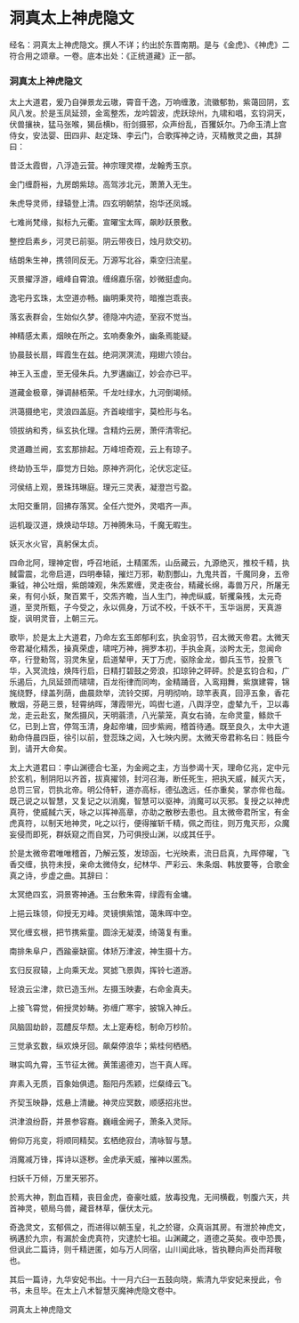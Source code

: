 # 洞真太上神虎隐文

经名：洞真太上神虎隐文。撰人不详；约出於东晋南期。是与《金虎》、《神虎》二符合用之颂章。一卷。底本出处：《正统道藏》正一部。

### 洞真太上神虎隐文

太上大道君，爰乃自弹景龙云璈，霄音千逸，万响缠激，流徽郁勃，紫蔼回阴，玄风八发。於是玉凤延颈，金鸾整炁，龙吟碧波，虎跃琼州，九啸和唱，玄钧洞天，伏兽攘袂，猛马张喉，猲岳横b，衔剑摄邪，众声纷乱，百玃妖尔。乃命玉清上宫侍女，安法婴、田四非、赵定珠、李云门，合歌挥神之诗，灭精散灵之曲，其辞曰：

昔泛太霞辔，八浮造云营。神宗理灵襟，龙翰秀玉京。

金门缠蔚裕，九房朗紫琼。高驾涉北元，萧萧入无生。

朱虎导灵师，绿辕登上清。四玄明朝禁，抱华还凤城。

七难尚梵缘，拟标九元衢。宣曜宝太晖，飙眇跃景敷。

整控启素乡，河灵已前驱。阴云带夜日，烛月欻交初。

结朗朱生神，携领同反无。万源写北谷，乘空归流星。

灭景擢浮游，峨峰自霄浪。缠绵嘉乐宿，妙微挺虚向。

逸宅丹玄珠，太空道亦畅。幽明秉灵符，暗推岂乖丧。

落玄表群会，生始似久梦。德隐冲内迹，至寂不觉当。

神精感太素，烟映在所之。玄响奏象外，幽条焉能疑。

协晨鼓长扇，晖霞生在兹。绝洞溟溟流，翔翅六领台。

神王入玉虚，至无侵朱兵。九罗遘幽辽，妙会亦已平。

道藏金极章，弹调赫栢荣。千龙吐绿水，九河倒竭倾。

洪蔼摄绝宅，灵浪四盖庭。齐首峻缯宇，莫检形与名。

领拔纳和秀，纵玄执化理。含精灼云房，萧伻清零纪。

灵道趣兰阙，玄玄那排起。万峰坦奇观，云上有琼子。

终劫协玉华，靡觉方日始。原神齐洞化，沦伏忘定征。

河侯结上观，景珠玮琳庭。理元三灵表，凝澄岂亏盈。

太阳交重阴，回拂存落冥。全任六觉外，灵唱齐一声。

运机璇汉道，焕焕动华琼。万神腾朱马，千魔无暇生。

妖灭水火官，真躬保太贞。

四命北阿，理神定辔，呼召地祇，土精匿炁，山岳藏云，九源绝灭，推校千精，执馘雷震，北帝启道，四明奉辕，摧烂万邪，勒割酆山，九鬼共首，千魔同身，五帝秉钺，神公吐烟，紫朗竦观，朱炁累缠，灵走夜台，精藏长绵，毒兽万尺，所屠无亲，有何小妖，聚百累千，交炁齐瞻，当人生门，神虎纵威，斩攫枭残，太元奇道，至灵所甄，子今受之，永以佩身，万试不校，千妖不干，玉华诣房，天真游旋，讽明灵音，上朝三元。

歌毕，於是太上大道君，乃命左玄玉郎郁利玄，执金羽节，召太微天帝君。太微天帝君凝化精炁，操真荣虚，啸咤万神，拥罗本初，手执金真，淡盻太无，忽闻命卒，行登勑驾，羽灵朱皇，启道辇甲，天丁万虎，驱除金龙，御兵玉节，投景飞华，入冥流烛，焕阵行启，日精打碧鼓之旁浪，扣琼钟之砰砰。於是玄钧合和，广乐遏后，九凤延颈而啸啸，百龙衔律而同呴，金精踊音，入鸾翔舞，紫旗建霄，锦旄绕野，绿盖列荫，曲晨欻举，流铃交掷，月明彻响，琼竿表真，回渟五象，香花散烟，芬葩三景，轻霄纳晖，薄霞带光，鸣辔七道，八舆浮空，虚辇九千，卫以毒龙，走云赴玄，聚炁摄风，天明蓊溃，八光蒙笼，真女右骑，左命灵童，鲦欻千亿，已到上宫，停驾玉清，身起帝墉，回步紫阙，稽首待通。既至良久，太中大道勑命侍晨四臣，徐引以前，登蕊珠之闼，入七映内房。太微天帝君称名曰：贱臣今到，请开大命矣。

太上大道君曰：李山渊德合七圣，为金阙之主，方当参谒十天，理命亿兆，定中元於玄机，制阴阳以齐首，拔真擢领，封河召海，断任死生，把执天威，馘灭六天，总罚三官，罚执北帝。明公侍轩，道亦高标，德弘逸远，任亦重矣，掌亦侔也哉。既己说之以智慧，又复记之以消魔，智慧可以驱神，消魔可以灭邪。复授之以神虎真符，使威馘六天，咏之以挥神高章，亦助之散秽去患也。且太微帝君所宝，有金虎真符，以制天地神灵，叱之以行，便得摧斩千精，佩之而往，则万鬼灭形，众魔妄侵而即死，群妖窥之而自冥，乃可俱授山渊，以成其任乎。

於是太微帝君唯唯稽首，乃解云笈，发琼函，七光映素，流日启真，九晖停曜，飞香交缠，执符未授，亲命太微侍女，纪林华、严彩云、朱条烟、韩放要等，合歌金真之诗，步虚之曲。其辞曰：

太冥绝四玄，洞景寄神通。玉台敷朱霄，绿霞有金墉。

上挹云珠领，仰授无刃峰。灵镜惧紫馆，蔼朱晖中空。

冥化缠玄根，把节携紫童。圆涂无凝漠，绮蔼复有重。

南排朱阜户，西踰豪缺窗。体矫万津波，神生摄十方。

玄归反寂辕，上向乘天龙。冥摅飞景舆，挥铃七道游。

轻浪云尘津，欻已造玉州。左摄玉映妻，右命金真夫。

上接飞霄觉，俯授灵妙畴。弥缠广寒宇，披锦入神丘。

凤脑固劫龄，蕊醴反华颓。太上寔寿稔，制命万杪阶。

三觉承玄数，纵欢焕牙回。飙粲停浪华；紫桂何栖栖。

琳实鸣九霄，玉节征太微。黄策遏德刃，岂干真人晖。

弃素入无质，百象始俱遗。豁阳丹炁颖，烂粲绛云飞。

齐契玉映静，炫悬上清畿。神灵应冥数，顺感招兆世。

洪津浪纷蔚，并景参容裔。巍峨金阙子，萧条入灵际。

俯仰万兆变，将顺同精契。玄栖绝寂台，清咏智与慧。

消魔减万锋，挥诗以逐秽。金虎承天威，摧神以匿炁。

扫妖千万倾，万里天邪芥。

於焉大神，割血百精，丧目金虎，奋豪吐威，放毒投鬼，无间横截，刳腹六天，共首神灵，顿局乌兽，藏音林草，偃伏太元。

奇逸灵文，玄郁佩之，而进得以朝玉皇，礼之於寝，众真诣其房。有泄於神虎文，祸遘於九宗，有漏於金虎真符，灾逮於七祖。山渊藏之，道德之英矣。夜中恐畏，但讽此二篇诗，则千精迸匿，如与万人同宿，山川闻此咏，皆执鞭向声处而拜敬也。

其后一篇诗，九华安妃书出。十一月六臼一五鼓向晓，紫清九华安妃来授此，令书，未旦毕。在太上八术智慧灭魔神虎隐文卷中。

洞真太上神虎隐文
